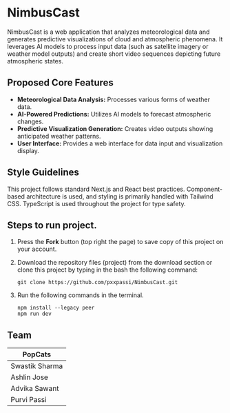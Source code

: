 # NimbusCast

NimbusCast is a web application that analyzes meteorological data and generates predictive visualizations of cloud and atmospheric phenomena. It leverages AI models to process input data (such as satellite imagery or weather model outputs) and create short video sequences depicting future atmospheric states.

## Proposed Core Features

- **Meteorological Data Analysis:** Processes various forms of weather data.
- **AI-Powered Predictions:** Utilizes AI models to forecast atmospheric changes.
- **Predictive Visualization Generation:** Creates video outputs showing anticipated weather patterns.
- **User Interface:** Provides a web interface for data input and visualization display.

## Style Guidelines

This project follows standard Next.js and React best practices. Component-based architecture is used, and styling is primarily handled with Tailwind CSS. TypeScript is used throughout the project for type safety.

## Steps to run project.

1. Press the **Fork** button (top right the page) to save copy of this project on your account.
2. Download the repository files (project) from the download section or clone this project by typing in the bash the following command:

       git clone https://github.com/pxxpassi/NimbusCast.git
3. Run the following commands in the terminal.

       npm install --legacy peer
       npm run dev

## Team

| PopCats             |
|---------------------|
| Swastik Sharma      |
| Ashlin Jose         |
| Advika Sawant       |
| Purvi Passi         |
